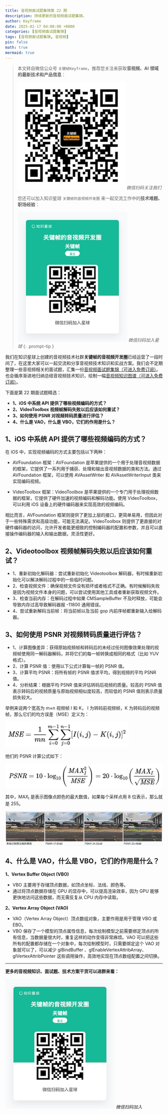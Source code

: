 ```yaml
---
title: 音视频面试题集锦第 22 期
description: 持续更新的音视频面试题集锦。
author: Keyframe
date: 2025-02-17 04:08:08 +0800
categories: [音视频面试题集锦]
tags: [音视频面试题集锦, 音视频]
pin: false
math: true
mermaid: true
---
```


> 本文转自微信公众号 `关键帧Keyframe`，推荐您关注来获取**音视频、AI 领域的最新技术和产品信息**：
>
>![微信公众号](assets/img/keyframe-mp.jpg)
>_微信扫码关注我们_
>
>您还可以加入知识星球 `关键帧的音视频开发圈` 来一起交流工作中的**技术难题、职场经验**：
>
>![知识星球](assets/img/keyframe-zsxq.png)
>_微信扫码加入星球_
{: .prompt-tip }



我们在知识星球上创建的音视频技术社群**关键帧的音视频开发圈**已经运营了一段时间了，在这里大家可以一起交流和分享音视频技术知识和实战方案。我们会不定期整理一些音视频相关的面试题，汇集一份[音视频面试题集锦（可进入免费订阅）](https://mp.weixin.qq.com/mp/appmsgalbum?__biz=MjM5MTkxOTQyMQ==&action=getalbum&album_id=2380776196751425539#wechat_redirect)。也会循序渐进地归纳总结音视频技术知识，绘制一幅[音视频知识图谱（可进入免费订阅）](https://mp.weixin.qq.com/mp/appmsgalbum?__biz=MjM5MTkxOTQyMQ==&action=getalbum&album_id=2349658423078092802#wechat_redirect)。

下面是第 22 期面试题精选：

- **1、iOS 中系统 API 提供了哪些视频编码的方式？**
- **2、VideoToolbox 视频帧解码失败以后应该如何重试？**
- **3、如何使用 PSNR 对视频转码质量进行评估？**
- **4、什么是 VAO，什么是 VBO，它们的作用是什么？**



## 1、iOS 中系统 API 提供了哪些视频编码的方式？


在 iOS 中，实现视频编码的方式主要包括以下两种：

- AVFoundation 框架：AVFoundation 是苹果提供的一个用于处理音视频数据的框架，它提供了一系列用于捕获、处理和输出音视频数据的类和方法。通过 AVFoundation 框架，可以使用 AVAssetWriter 和 AVAssetWriterInput 类来实现编码视频。

- VideoToolbox 框架：VideoToolbox 是苹果提供的一个专门用于处理视频数据的框架，它提供了硬件加速的视频编码和解码功能。使用 VideoToolbox，可以利用 iOS 设备上的硬件编码器来实现高效的视频编码。


相比而言，AVFoundation 框架则提供了更加上层的接口，更简单易用，但因此对于一些特殊需求和高级功能，可能无法满足。VideoToolbox 则提供了更直接的对硬件编码器的访问，允许开发者能更细致的控制编码器的配置和参数，并且可以直接操作编码器的输入和输出数据，灵活性更好。





## 2、Videotoolbox 视频帧解码失败以后应该如何重试？


- 1、重新初始化解码器：尝试重新初始化 Videotoolbox 解码器，有时候重新初始化可以解决解码过程中的一些临时问题。
- 2、检查视频文件：确保视频文件没有损坏或者格式不正确。有时候解码失败是因为视频文件本身的问题，可以尝试使用其他工具或者重新获取视频文件。
- 3、检查当前内存：在解码过程中如果 CMSampleBuffer 不及时释放，可能会导致内存过高导致解码器报 -11800 通用错误。
- 4、尝试重新解码当前帧：将当前帧以及当前 gop 内前序帧都重新输入给解码器。



## 3、如何使用 PSNR 对视频转码质量进行评估？


- 1、计算图像差异：获得原始视频帧和转码后的未经过任何图像效果处理的视频帧使用同一解码器解码，并将它们的每一帧转换成相同的格式（比如 YUV 格式）。
- 2、计算 PSNR 值：使用以下公式计算每一帧的 PSNR 值。
- 3、计算平均 PSNR：将所有帧的 PSNR 值求平均，得到视频的平均 PSNR 值。
- 4、分析结果：根据平均 PSNR 值来评估转码后视频的质量。较高的 PSNR 值表示转码后的视频质量与原始视频相似度较高，而较低的 PSNR 值则表示质量损失较大。



举例来说两个宽高为 m×n 视频帧 I 和 K， I 为转码前视频帧，K 为转码后的视频帧，那么它们的均方误差（MSE）定义为：

![MSE 计算公式](assets/resource/av-interview-qa/mse.webp)


他们的 PSNR 计算公式如下：

![PSNR 计算公式](assets/resource/av-interview-qa/psnr.webp)



其中，MAX<sub>I</sub> 是表示图像点颜色的最大数值，如果每个采样点用 8 位表示，那么就是 255。



![不同 PSNR 的图像质量对比](assets/resource/av-interview-qa/psnr-compare.webp)



## 4、什么是 VAO，什么是 VBO，它们的作用是什么？


**1、Vertex Buffer Object (VBO)**

- VBO 主要用于存储顶点数据，如顶点坐标、法线、颜色等。
- 通过将顶点数据存储在 GPU 的显存中，可以提高渲染效率，因为 GPU 能够更快地访问这些数据，而无需反复从 CPU 内存中读取。

**2、Vertex Array Object (VAO)**

- VAO（Vertex Array Object）顶点数组对象，主要作用是用于管理 VBO 或 EBO。
- VBO 保存了一个模型的顶点属性信息，每次绘制模型之前需要绑定顶点的所有信息，当数据量很大时，重复这样的动作变得非常麻烦。VAO 可以把这些所有的配置都存储在一个对象中，每次绘制模型时，只需要绑定这个 VAO 对象就可以了，可以减少 glBindBuffer 、glEnableVertexAttribArray、 glVertexAttribPointer 这些调用操作，高效地实现在顶点数组配置之间切换。


---

**更多的音视频知识、面试题、技术方案干货可以进群来看：**

![微信扫码加入](assets/img/keyframe-zsxq.png)
_微信扫码加入_





